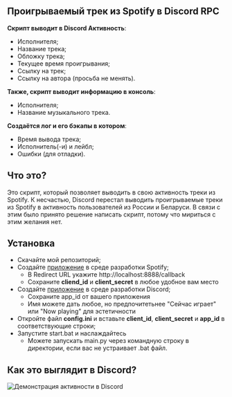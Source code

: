 ## Проигрываемый трек из Spotify в Discord RPC

**Скрипт выводит в Discord Активность**:
* Исполнителя;
* Название трека;
* Обложку трека;
* Текущее время проигрывания;
* Ссылку на трек;
* Ссылку на автора (просьба не менять).

**Также, скрипт выводит информацию в консоль**:
* Исполнителя;
* Название музыкального трека.

**Создаётся лог и его бэкапы в котором**:
* Время вывода трека;
* Исполнитель(-и) и лейбл;
* Ошибки (для отладки).

## Что это?

Это скрипт, который позволяет выводить в свою активность треки из Spotify.
К несчастью, Discord перестал выводить проигрываемые треки из Spotify в активность пользователей из России и Беларуси. В связи с этим было принято решение написать скрипт, потому что мириться с этим желания нет.

## Установка

* Скачайте мой репозиторий;
* Создайте [приложение](https://developer.spotify.com/) в среде разработки Spotify;
    * В Redirect URL укажите http://localhost:8888/callback
    * Сохраните **cliend_id** и **client_secret** в любое удобное вам место
* Создайте [приложение](https://discord.com/developers/) в среде разработки Discord;
    * Сохраните app_id от вашего приложения
    * Имя можете дать любое, но предпочитетьнее "Сейчас играет" или "Now playing" для эстетичности
* Откройте файл **config.ini** и вставьте **client_id**, **client_secret** и **app_id** в соответствующие строки;
* Запустите start.bat и наслаждайтесь
    * Можете запускать main.py через командную строку в директории, если вас не устраивает .bat файл.
## Как это выглядит в Discord?
![Демонстрация активности в Discord](https://i.postimg.cc/k5XdG0wh/image.png "Демонстрация активности в Discord")

